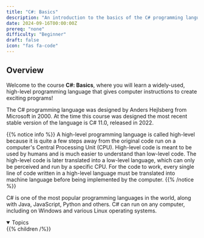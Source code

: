 ```yaml
---
title: "C#: Basics"
description: "An introduction to the basics of the C# programming language."
date: 2024-09-16T00:00:00Z
prereq: "none"
difficulty: "Beginner"
draft: false
icon: "fas fa-code"
---
```


## Overview

Welcome to the course **C#: Basics**, where you will learn a widely-used, high-level programming language that gives computer instructions to create exciting programs!

The C# programming language was designed by Anders Hejlsberg from Microsoft in 2000.  At the time this course was designed the most recent stable version of the language is C# 11.0, released in 2022.

{{% notice info %}}
A high-level programming language is called high-level because it is quite a few steps away from the original code run on a computer's Central Processing Unit (CPU). High-level code is meant to be used by humans and is much easier to understand than low-level code. The high-level code is later translated into a low-level language, which can only be perceived and run by a specific CPU. For the code to work, every single line of code written in a high-level language must be translated into machine language before being implemented by the computer.
{{% /notice %}}

C# is one of the most popular programming languages in the world, along with Java, JavaScript, Python and others. C# can run on any computer, including on Windows and various Linux operating systems.

<details open>
<summary>Topics</summary>
{{% children /%}}
</details>
